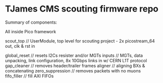 # TJames CMS scouting firmware repo


Summary of components:

All inside Pico framework

scout_top // UserModule, top level for scouting project - 2x picostream_64 out, clk & rst in

  global_reset // resets I2Cs resister and/or MGTs
  inputs // MGTs, data unpacking, link configuration, 8x 10Gbps links in w/ CERN L1T protocol
  gap_cleaner // removes header/trailer frames
  aligner // aligning BXs & concatenating
  zero_suppression // removes packets with no muons
  fifo_filler // fill AXI FIFOs 
